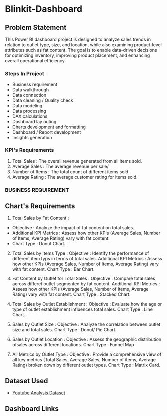 # Blinkit-Dashboard


## Problem Statement

This Power BI dashboard project is designed to analyze sales trends in relation to outlet type, size, and location, while also examining product-level attributes such as fat content. 
The goal is to enable data-driven decisions for optimizing inventory, improving product placement, and enhancing overall operational efficiency.

### Steps In Project

- Business requirement
- Data walkthrough
- Data connection
- Data cleaning / Quality check
- Data modeling
- Data processing
- DAX calculations
- Dashboard lay outing
- Charts development and formatting
- Dashboard / Report development
- Insights generation

### KPI's Requirements

1. Total Sales : The overall revenue generated from all items sold.
2. Average Sales : The average revenue per sale/
3. Number of Items : The total count of different items sold.
4. Average Rating : The average customer rating for items sold.

### BUSINESS REQUIREMENT
## Chart's Requirements

1. Total Sales by Fat Content :
  - Objective : Analyze the impact of fat content on total sales.
  - Additional KPI Metrics : Assess how other KPIs (Average Sales, Number of Items, Average Rating) vary with fat content.
  - Chart Type : Donut Chart.
   
2. Total Sales by Items Type :
   Objective : Identify the performance of different item typs in terms of total sales.
   Additional KPI Metrics : Assess how other KPIs (Average Sales, Number of Items, Average Rating) vary with fat content.
   Chart Type : Bar Chart.

3. Fat Content by Outlet for Total Sales :
   Objective : Compare total sales across differet outlet segmented by fat content.
   Additional KPI Metrics : Assess how other KPIs (Average Sales, Number of Items, Average Rating) vary with fat content.
   Chart Type : Stacked Chart.

4. Total Sales by Outlet Establishment :
   Objective : Evaluate how the age or type of outlet establishment influences total sales.
   Chart Type : Line Chart.
   
5. Sales by Outlet Size :
   Objective : Analyze the correlation between outlet size and total sales.
   Chart Type : Donut/ Pie Chart.

6. Sales by Outlet Location :
   Objective : Assess the geographic distribution ofsales across different locations.
   Chart Type : Funnel Map

7. All Metrics by Outlet Type :
   Objective : Provide a comprehensive view of all key metrics (Total Sales, Average Sales, Number of items, Average Rating) broken down by different outlet types.
   Chart Type : Matrix Card.

  ## Dataset Used
  - <a href="https://github.com/KP1297/Power-Bi-Projects/blob/main/Global%20YouTube%20Statistics.csv">Youtube Analysis Dataset</a>

  ## Dashboard Links


   





